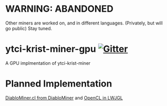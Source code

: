 # WARNING: ABANDONED
Other miners are worked on, and in different languages. (Privately, but will go public) Stay tuned.
# ytci-krist-miner-gpu [![Gitter](https://badges.gitter.im/Join%20Chat.svg)](https://gitter.im/justync7/ytci-krist-miner-gpu?utm_source=badge&utm_medium=badge&utm_campaign=pr-badge)
A GPU implmentation of ytci-krist-miner

# Planned Implementation
[DiabloMiner.cl from DiabloMiner](https://github.com/Diablo-D3/DiabloMiner/blob/master/src/main/resources/DiabloMiner.cl)
and
[OpenCL in LWJGL](http://wiki.lwjgl.org/wiki/OpenCL_in_LWJGL)
